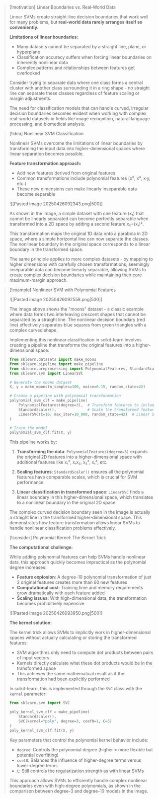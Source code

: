 > [!motivation] Linear Boundaries vs. Real-World Data
> 
> Linear SVMs create straight-line decision boundaries that work well for many problems, but **real-world data rarely arranges itself so conveniently.**
> 
> **Limitations of linear boundaries:**
> 
> - Many datasets cannot be separated by a straight line, plane, or hyperplane
> - Classification accuracy suffers when forcing linear boundaries on inherently nonlinear data
> - Complex patterns and relationships between features get overlooked
> 
> Consider trying to separate data where one class forms a central cluster with another class surrounding it in a ring shape - no straight line can separate these classes regardless of feature scaling or margin adjustments.
> 
> The need for classification models that can handle curved, irregular decision boundaries becomes evident when working with complex real-world datasets in fields like image recognition, natural language processing, and biomedical analysis.

> [!idea] Nonlinear SVM Classification
> 
> Nonlinear SVMs overcome the limitations of linear boundaries by transforming the input data into higher-dimensional spaces where linear separation becomes possible.
> 
> **Feature transformation approach:**
> 
> - Add new features derived from original features
> - Common transformations include polynomial features (x², x³, x·y, etc.)
> - These new dimensions can make linearly inseparable data become separable
> 
> ![[Pasted image 20250426092343.png|500]]
> 
> As shown in the image, a simple dataset with one feature (x₁) that cannot be linearly separated can become perfectly separable when transformed into a 2D space by adding a second feature x₂=(x₁)².
> 
> This transformation maps the original 1D data onto a parabola in 2D space, where a simple horizontal line can now separate the classes. The nonlinear boundary in the original space corresponds to a linear boundary in the transformed space.
> 
> The same principle applies to more complex datasets - by mapping to higher dimensions with carefully chosen transformations, seemingly inseparable data can become linearly separable, allowing SVMs to create complex decision boundaries while maintaining their core maximum-margin approach.

> [!example] Nonlinear SVM with Polynomial Features
> 
> ![[Pasted image 20250426092558.png|500]]
> 
> The image above shows the "moons" dataset - a classic example where data forms two interleaving crescent shapes that cannot be separated by a straight line. The nonlinear decision boundary (red line) effectively separates blue squares from green triangles with a complex curved shape.
> 
> Implementing this nonlinear classification in scikit-learn involves creating a pipeline that transforms the original features into a higher-dimensional space:
> 
> ```python
> from sklearn.datasets import make_moons
> from sklearn.pipeline import make_pipeline
> from sklearn.preprocessing import PolynomialFeatures, StandardScaler
> from sklearn.svm import LinearSVC
> 
> # Generate the moons dataset
> X, y = make_moons(n_samples=100, noise=0.15, random_state=42)
> 
> # Create a pipeline with polynomial transformation
> polynomial_svm_clf = make_pipeline(
>     PolynomialFeatures(degree=3),  # Transform features to include polynomials up to degree 3
>     StandardScaler(),              # Scale the transformed features
>     LinearSVC(C=10, max_iter=10_000, random_state=42)  # Linear SVM in the transformed space
> )
> 
> # Train the model
> polynomial_svm_clf.fit(X, y)
> ```
> 
> This pipeline works by:
> 
> 1. **Transforming the data**: `PolynomialFeatures(degree=3)` expands the original 2D features into a higher-dimensional space with additional features like x₁², x₁x₂, x₂², x₁³, etc.
>     
> 2. **Scaling features**: `StandardScaler()` ensures all the polynomial features have comparable scales, which is crucial for SVM performance
>     
> 3. **Linear classification in transformed space**: `LinearSVC` finds a linear boundary in this higher-dimensional space, which translates to a nonlinear boundary in the original 2D space
>     
> 
> The complex curved decision boundary seen in the image is actually a straight line in the transformed higher-dimensional space. This demonstrates how feature transformation allows linear SVMs to handle nonlinear classification problems effectively.

> [!consider] Polynomial Kernel: The Kernel Trick
> 
> **The computational challenge:**
> 
> While adding polynomial features can help SVMs handle nonlinear data, this approach quickly becomes impractical as the polynomial degree increases:
> 
> - **Feature explosion**: A degree-10 polynomial transformation of just 2 original features creates more than 60 new features
> - **Computational cost**: Training time and memory requirements grow dramatically with each feature added
> - **Scaling issues**: With high-dimensional data, the transformation becomes prohibitively expensive
> 
> ![[Pasted image 20250426093950.png|500]]
> 
> **The kernel solution:**
> 
> The kernel trick allows SVMs to implicitly work in higher-dimensional spaces without actually calculating or storing the transformed features:
> 
> - SVM algorithms only need to compute dot products between pairs of input vectors
> - Kernels directly calculate what these dot products would be in the transformed space
> - This achieves the same mathematical result as if the transformation had been explicitly performed
> 
> In scikit-learn, this is implemented through the `SVC` class with the `kernel` parameter:
> 
> ```python
> from sklearn.svm import SVC
> 
> poly_kernel_svm_clf = make_pipeline(
>     StandardScaler(),
>     SVC(kernel="poly", degree=3, coef0=1, C=5)
> )
> poly_kernel_svm_clf.fit(X, y)
> ```
> 
> Key parameters that control the polynomial kernel behavior include:
> 
> - `degree`: Controls the polynomial degree (higher = more flexible but potential overfitting)
> - `coef0`: Balances the influence of higher-degree terms versus lower-degree terms
> - `C`: Still controls the regularization strength as with linear SVMs
> 
> This approach allows SVMs to efficiently handle complex nonlinear boundaries even with high-degree polynomials, as shown in the comparison between degree-3 and degree-10 models in the image.